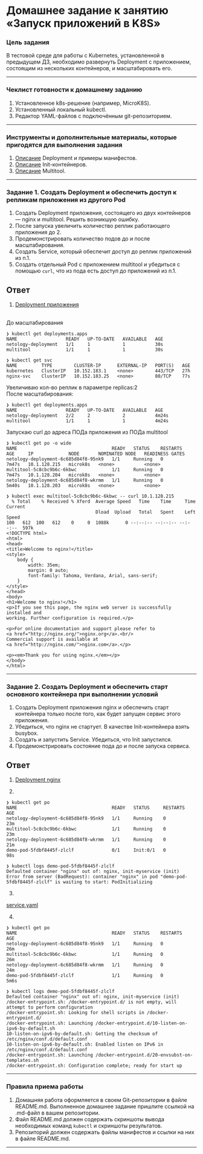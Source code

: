 # Домашнее задание к занятию «Запуск приложений в K8S»

### Цель задания

В тестовой среде для работы с Kubernetes, установленной в предыдущем ДЗ, необходимо развернуть Deployment с приложением, состоящим из нескольких контейнеров, и масштабировать его.

------

### Чеклист готовности к домашнему заданию

1. Установленное k8s-решение (например, MicroK8S).
2. Установленный локальный kubectl.
3. Редактор YAML-файлов с подключённым git-репозиторием.

------

### Инструменты и дополнительные материалы, которые пригодятся для выполнения задания

1. [Описание](https://kubernetes.io/docs/concepts/workloads/controllers/deployment/) Deployment и примеры манифестов.
2. [Описание](https://kubernetes.io/docs/concepts/workloads/pods/init-containers/) Init-контейнеров.
3. [Описание](https://github.com/wbitt/Network-MultiTool) Multitool.

------

### Задание 1. Создать Deployment и обеспечить доступ к репликам приложения из другого Pod

1. Создать Deployment приложения, состоящего из двух контейнеров — nginx и multitool. Решить возникшую ошибку.
2. После запуска увеличить количество реплик работающего приложения до 2.
3. Продемонстрировать количество подов до и после масштабирования.
4. Создать Service, который обеспечит доступ до реплик приложений из п.1.
5. Создать отдельный Pod с приложением multitool и убедиться с помощью `curl`, что из пода есть доступ до приложений из п.1.

## Ответ

1. [Deployment приложения](./src/deployment.yaml)

<br>До масштабирования
```
❯ kubectl get deployments.apps
NAME                  READY   UP-TO-DATE   AVAILABLE   AGE
netology-deployment   1/1     1            1           30s
multitool             1/1     1            1           30s
```
```
❯ kubectl get svc
NAME         TYPE        CLUSTER-IP      EXTERNAL-IP   PORT(S)   AGE
kubernetes   ClusterIP   10.152.183.1    <none>        443/TCP   27h
nginx-svc    ClusterIP   10.152.183.25   <none>        80/TCP    77s
```

Увеличиваю кол-во реплик в параметре replicas:2
<br>После масштабирования:
```
❯ kubectl get deployments.apps
NAME                  READY   UP-TO-DATE   AVAILABLE   AGE
netology-deployment   2/2     2            2           4m24s
multitool             1/1     1            1           4m24s
```

Запускаю curl до адреса ПОДа приложения из ПОДа multitool
```
❯ kubectl get po -o wide
NAME                                   READY   STATUS    RESTARTS   AGE     IP             NODE       NOMINATED NODE   READINESS GATES
netology-deployment-6c685d84f8-95nk9   1/1     Running   0          7m47s   10.1.128.215   microk8s   <none>           <none>
multitool-5c8cbc9b6c-6kbwc             1/1     Running   0          7m47s   10.1.128.204   microk8s   <none>           <none>
netology-deployment-6c685d84f8-wkrmm   1/1     Running   0          5m40s   10.1.128.203   microk8s   <none>           <none>

❯ kubectl exec multitool-5c8cbc9b6c-6kbwc -- curl 10.1.128.215
  % Total    % Received % Xferd  Average Speed   Time    Time     Time  Current
                                 Dload  Upload   Total   Spent    Left  Speed
100   612  100   612    0     0  1088k      0 --:--:-- --:--:-- --:--:--  597k
<!DOCTYPE html>
<html>
<head>
<title>Welcome to nginx!</title>
<style>
    body {
        width: 35em;
        margin: 0 auto;
        font-family: Tahoma, Verdana, Arial, sans-serif;
    }
</style>
</head>
<body>
<h1>Welcome to nginx!</h1>
<p>If you see this page, the nginx web server is successfully installed and
working. Further configuration is required.</p>

<p>For online documentation and support please refer to
<a href="http://nginx.org/">nginx.org</a>.<br/>
Commercial support is available at
<a href="http://nginx.com/">nginx.com</a>.</p>

<p><em>Thank you for using nginx.</em></p>
</body>
</html>
```

------

### Задание 2. Создать Deployment и обеспечить старт основного контейнера при выполнении условий

1. Создать Deployment приложения nginx и обеспечить старт контейнера только после того, как будет запущен сервис этого приложения.
2. Убедиться, что nginx не стартует. В качестве Init-контейнера взять busybox.
3. Создать и запустить Service. Убедиться, что Init запустился.
4. Продемонстрировать состояние пода до и после запуска сервиса.

## Ответ
1. [Deployment nginx](./src/nginx.yaml)

2.
```
❯ kubectl get po
NAME                                   READY   STATUS     RESTARTS   AGE
netology-deployment-6c685d84f8-95nk9   1/1     Running    0          23m
multitool-5c8cbc9b6c-6kbwc             1/1     Running    0          23m
netology-deployment-6c685d84f8-wkrmm   1/1     Running    0          21m
demo-pod-5fdbf8445f-zlclf              0/1     Init:0/1   0          98s
```
```
❯ kubectl logs demo-pod-5fdbf8445f-zlclf
Defaulted container "nginx" out of: nginx, init-myservice (init)
Error from server (BadRequest): container "nginx" in pod "demo-pod-5fdbf8445f-zlclf" is waiting to start: PodInitializing
```

3.
[service.yaml](./src/nginx.yaml)

4.
```
❯ kubectl get po
NAME                                   READY   STATUS    RESTARTS   AGE
netology-deployment-6c685d84f8-95nk9   1/1     Running   0          26m
multitool-5c8cbc9b6c-6kbwc             1/1     Running   0          26m
netology-deployment-6c685d84f8-wkrmm   1/1     Running   0          24m
demo-pod-5fdbf8445f-zlclf              1/1     Running   0          5m6s
```

```
❯ kubectl logs demo-pod-5fdbf8445f-zlclf
Defaulted container "nginx" out of: nginx, init-myservice (init)
/docker-entrypoint.sh: /docker-entrypoint.d/ is not empty, will attempt to perform configuration
/docker-entrypoint.sh: Looking for shell scripts in /docker-entrypoint.d/
/docker-entrypoint.sh: Launching /docker-entrypoint.d/10-listen-on-ipv6-by-default.sh
10-listen-on-ipv6-by-default.sh: Getting the checksum of /etc/nginx/conf.d/default.conf
10-listen-on-ipv6-by-default.sh: Enabled listen on IPv6 in /etc/nginx/conf.d/default.conf
/docker-entrypoint.sh: Launching /docker-entrypoint.d/20-envsubst-on-templates.sh
/docker-entrypoint.sh: Configuration complete; ready for start up
```

------

### Правила приема работы

1. Домашняя работа оформляется в своем Git-репозитории в файле README.md. Выполненное домашнее задание пришлите ссылкой на .md-файл в вашем репозитории.
2. Файл README.md должен содержать скриншоты вывода необходимых команд `kubectl` и скриншоты результатов.
3. Репозиторий должен содержать файлы манифестов и ссылки на них в файле README.md.

------
